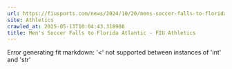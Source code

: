 ```yaml
---
url: https://fiusports.com/news/2024/10/20/mens-soccer-falls-to-florida-atlantic.aspx
site: Athletics
crawled_at: 2025-05-13T10:04:43.318908
title: Men's Soccer Falls to Florida Atlantic - FIU Athletics
---
```


Error generating fit markdown: '<' not supported between instances of 'int' and 'str'